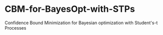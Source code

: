# CBM-for-BayesOpt-with-STPs
Confidence Bound Minimization for Bayesian optimization with Student's-t Processes
